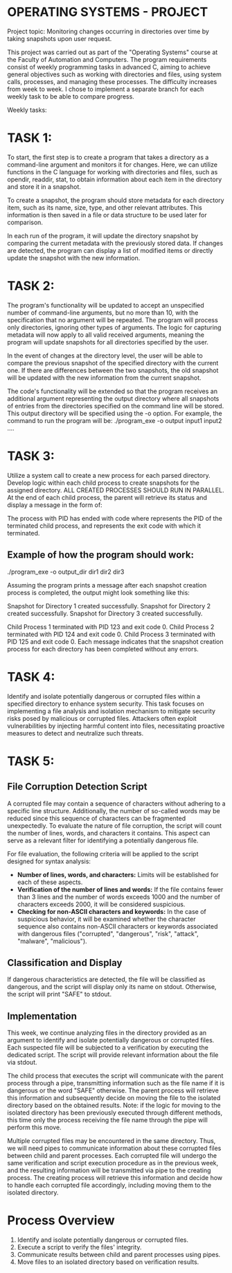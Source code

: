 # OPERATING SYSTEMS - PROJECT 

Project topic: Monitoring changes occurring in directories over time by taking snapshots upon user request.

This project was carried out as part of the "Operating Systems" course at the Faculty of Automation and Computers. 
The program requirements consist of weekly programming tasks in advanced C, aiming to achieve general objectives 
such as working with directories and files, using system calls, processes, and managing these processes. 
The difficulty increases from week to week. I chose to implement a separate branch for each weekly task to be able to compare progress.

Weekly tasks:

# TASK 1: 

To start, the first step is to create a program that takes a directory as a command-line argument and monitors it for changes. Here, we can utilize functions in the C language for working with directories and files, such as opendir, readdir, stat, to obtain information about each item in the directory and store it in a snapshot.

To create a snapshot, the program should store metadata for each directory item, such as its name, size, type, and other relevant attributes. This information is then saved in a file or data structure to be used later for comparison.

In each run of the program, it will update the directory snapshot by comparing the current metadata with the previously stored data. If changes are detected, the program can display a list of modified items or directly update the snapshot with the new information.

# TASK 2:

The program's functionality will be updated to accept an unspecified number of command-line arguments, but no more than 10, 
with the specification that no argument will be repeated. The program will process only directories, ignoring other types of arguments. 
The logic for capturing metadata will now apply to all valid received arguments, meaning the program will update snapshots for all directories specified by the user.

In the event of changes at the directory level, the user will be able to compare the previous snapshot of the specified directory with the current one. 
If there are differences between the two snapshots, the old snapshot will be updated with the new information from the current snapshot.

The code's functionality will be extended so that the program receives an additional argument representing the output directory where all 
snapshots of entries from the directories specified on the command line will be stored. This output directory will be specified using the -o option. 
For example, the command to run the program will be: ./program_exe -o output input1 input2 ....

# TASK 3:

Utilize a system call to create a new process for each parsed directory. Develop logic within each child process to create snapshots for the assigned directory. ALL CREATED PROCESSES SHOULD RUN IN PARALLEL. At the end of each child process, the parent will retrieve its status and display a message in the form of:

The process with PID has ended with code where represents the PID of the terminated child process, and represents the exit code with which it terminated. 

## Example of how the program should work: 
./program_exe -o output_dir dir1 dir2 dir3

Assuming the program prints a message after each snapshot creation process is completed, the output might look something like this:

Snapshot for Directory 1 created successfully. Snapshot for Directory 2 created successfully. Snapshot for Directory 3 created successfully.

Child Process 1 terminated with PID 123 and exit code 0. Child Process 2 terminated with PID 124 and exit code 0. Child Process 3 terminated with PID 125 and exit code 0. Each message indicates that the snapshot creation process for each directory has been completed without any errors.

# TASK 4:

Identify and isolate potentially dangerous or corrupted files within a specified directory to enhance system security.
This task focuses on implementing a file analysis and isolation mechanism to mitigate security risks posed by malicious or corrupted files. Attackers often exploit vulnerabilities by injecting harmful content into files, necessitating proactive measures to detect and neutralize such threats.

# TASK 5:

## File Corruption Detection Script

A corrupted file may contain a sequence of characters without adhering to a specific line structure. Additionally, the number of so-called words may be reduced since this sequence of characters can be fragmented unexpectedly. To evaluate the nature of file corruption, the script will count the number of lines, words, and characters it contains. This aspect can serve as a relevant filter for identifying a potentially dangerous file.

For file evaluation, the following criteria will be applied to the script designed for syntax analysis:

- **Number of lines, words, and characters:** Limits will be established for each of these aspects.
- **Verification of the number of lines and words:** If the file contains fewer than 3 lines and the number of words exceeds 1000 and the number of characters exceeds 2000, it will be considered suspicious.
- **Checking for non-ASCII characters and keywords:** In the case of suspicious behavior, it will be examined whether the character sequence also contains non-ASCII characters or keywords associated with dangerous files ("corrupted", "dangerous", "risk", "attack", "malware", "malicious").

## Classification and Display

If dangerous characteristics are detected, the file will be classified as dangerous, and the script will display only its name on stdout. Otherwise, the script will print "SAFE" to stdout.

## Implementation

This week, we continue analyzing files in the directory provided as an argument to identify and isolate potentially dangerous or corrupted files. Each suspected file will be subjected to a verification by executing the dedicated script. The script will provide relevant information about the file via stdout.

The child process that executes the script will communicate with the parent process through a pipe, transmitting information such as the file name if it is dangerous or the word "SAFE" otherwise. The parent process will retrieve this information and subsequently decide on moving the file to the isolated directory based on the obtained results. Note: if the logic for moving to the isolated directory has been previously executed through different methods, this time only the process receiving the file name through the pipe will perform this move.

Multiple corrupted files may be encountered in the same directory. Thus, we will need pipes to communicate information about these corrupted files between child and parent processes. Each corrupted file will undergo the same verification and script execution procedure as in the previous week, and the resulting information will be transmitted via pipe to the creating process. The creating process will retrieve this information and decide how to handle each corrupted file accordingly, including moving them to the isolated directory.

# Process Overview

1. Identify and isolate potentially dangerous or corrupted files.
2. Execute a script to verify the files' integrity.
3. Communicate results between child and parent processes using pipes.
4. Move files to an isolated directory based on verification results.
